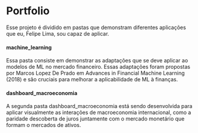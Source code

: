 # Portfolio

Esse projeto é dividido em pastas que demonstram diferentes 
aplicações que eu, Felipe Lima, sou capaz de aplicar.

#### machine_learning
Essa pasta consiste em demonstrar as adaptações que se deve 
aplicar ao modelos de ML no mercado financeiro. Essas adaptações foram propostas por Marcos Lopez De Prado em Advances in Financial 
Machine Learning (2018) e são cruciais para melhorar a aplicabilidade de ML à finanças.

#### dashboard_macroeconomia
A segunda pasta dashboard_macroeconomia está sendo desenvolvida para aplicar visualmente as interações de macroeconomia internacional,
como a paridade descoberta de juros juntamente com o mercado monetário que formam o mercados de ativos.
